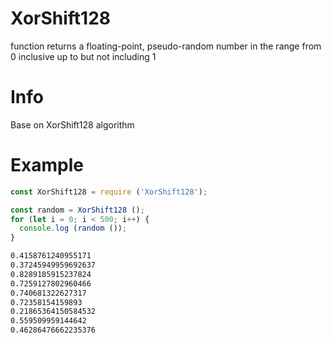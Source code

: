 XorShift128
=============

function returns a floating-point, pseudo-random number in the range from 0 inclusive up to but not including 1

# Info

Base on XorShift128 algorithm


# Example
```javascript
const XorShift128 = require ('XorShift128');

const random = XorShift128 ();
for (let i = 0; i < 500; i++) {
  console.log (random ());
}
```

```bash
0.4158761240955171
0.37245949959692637
0.8289185915237824
0.7259127802960466
0.740681322627317
0.72358154159893
0.21865364150584532
0.559509959144642
0.46286476662235376
```
